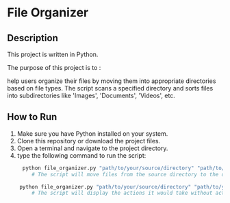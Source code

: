 # File Organizer

## Description

This project is written in Python.

The purpose of this project is to :

help users organize their files by moving them into appropriate directories based on file types. The script scans a specified directory and sorts files into subdirectories like 'Images', 'Documents', 'Videos', etc.

## How to Run

1. Make sure you have Python installed on your system.  
2. Clone this repository or download the project files.  
3. Open a terminal and navigate to the project directory.
4. type the following command to run the script:

```bash
     python file_organizer.py "path/to/your/source/directory" "path/to/your/destination/directory"
        # The script will move files from the source directory to the destination directory based on their file types.
```
```bash
    python file_organizer.py "path/to/your/source/directory" "path/to/your/destination/directory" --simulate
        # The script will display the actions it would take without actually moving any files.
```